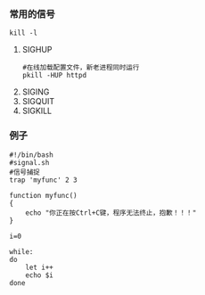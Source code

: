 ### 常用的信号
```
kill -l
```
1. SIGHUP
   ```
   #在线加载配置文件，新老进程同时运行
   pkill -HUP httpd
   ```
2. SIGING
3. SIGQUIT
4. SIGKILL

### 例子
```
#!/bin/bash
#signal.sh
#信号捕捉
trap 'myfunc' 2 3

function myfunc()
{
    echo "你正在按Ctrl+C键，程序无法终止，抱歉！！！"
}

i=0

while:
do
    let i++
    echo $i
done
```